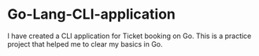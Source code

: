 # Go-Lang-CLI-application
I have created a CLI application for Ticket booking on Go. This is a practice project that helped me to clear my basics in Go.
